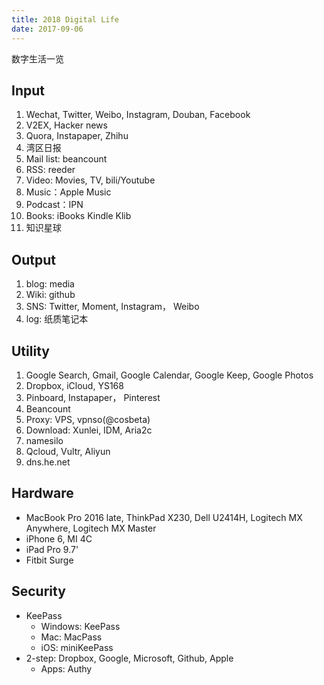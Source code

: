 ```yaml
---
title: 2018 Digital Life
date: 2017-09-06
---
```


数字生活一览

## Input

1. Wechat, Twitter, Weibo, Instagram, Douban, Facebook
2. V2EX, Hacker news
3. Quora, Instapaper, Zhihu
4. 湾区日报
5. Mail list: beancount
6. RSS: reeder
7. Video: Movies, TV, bili/Youtube
8. Music：Apple Music
9. Podcast：IPN
10. Books: iBooks Kindle Klib
11. 知识星球

## Output

1. blog: media
2. Wiki: github
3. SNS: Twitter, Moment, Instagram， Weibo
4. log: 纸质笔记本

## Utility

1. Google Search, Gmail, Google Calendar, Google Keep, Google Photos
2. Dropbox, iCloud, YS168
3. Pinboard, Instapaper， Pinterest
4. Beancount
5. Proxy: VPS, vpnso(@cosbeta)
6. Download: Xunlei, IDM, Aria2c
7. namesilo
8. Qcloud, Vultr, Aliyun
9. dns.he.net

## Hardware

* MacBook Pro 2016 late, ThinkPad X230, Dell U2414H, Logitech MX Anywhere, Logitech MX Master
* iPhone 6, MI 4C
* iPad Pro 9.7'
* Fitbit Surge

## Security

* KeePass
  * Windows: KeePass
  * Mac: MacPass
  * iOS: miniKeePass
* 2-step: Dropbox, Google, Microsoft, Github, Apple
  * Apps: Authy